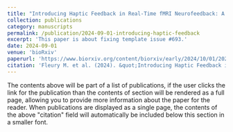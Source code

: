```yaml
---
title: "Introducing Haptic Feedback in Real-Time fMRI Neurofeedback: A Novel Approach to Modulate Primary Motor Cortex Activity"
collection: publications
category: manuscripts
permalink: /publication/2024-09-01-introducing-haptic-feedback
excerpt: 'This paper is about fixing template issue #693.'
date: 2024-09-01
venue: 'bioRxiv'
paperurl: 'https://www.biorxiv.org/content/biorxiv/early/2024/10/01/2024.09.30.614977.full.pdf'
citation: 'Fleury M. et al. (2024). &quot;Introducing Haptic Feedback in Real-Time fMRI Neurofeedback: A Novel Approach to Modulate Primary Motor Cortex Activity.&quot; <i>Alcohol: Clinical and Experimental Research</i>. 2024.09. (30.614977).'
---
```


The contents above will be part of a list of publications, if the user clicks the link for the publication than the contents of section will be rendered as a full page, allowing you to provide more information about the paper for the reader. When publications are displayed as a single page, the contents of the above "citation" field will automatically be included below this section in a smaller font.
